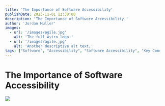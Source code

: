 ```yaml
---
title: 'The Importance of Software Accessibility'
publishDate: 2023-11-01 12:30:00
description: 'The Importance of Software Accessibility.'
author: 'Jordan Muller'
images:
  - url: '/images/agile.jpg'
    alt: 'The full Astro logo.'
  - url: '/images/agile.jpg'
    alt: 'Another descriptive alt text.'
tags: ["Software", "Accessibility", "Software Accessibility", "Key Concepts"]
---
```

# The Importance of Software Accessibility

<img src="/images/agile.jpg" class="container mx-auto rounded-xl"/>
